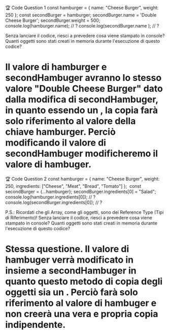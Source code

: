 🏆 Code Question 1
    const hamburger = { name: "Cheese Burger", weight: 250 };
    const secondBurger = hamburger;
    secondBurger.name = 'Double Cheese Burger';
    secondBurger.weight = 500;
    ​
    console.log(hamburger.name); // ?
    console.log(secondBurger.name ); // ?

Senza lanciare il codice, riesci a prevedere cosa viene stampato in console?
Quanti oggetti sono stati creati in memoria durante l'esecuzione di questo codice?

# Il valore di hamburger e secondHambuger avranno lo stesso valore "Double Cheese Burger" dato dalla modifica di secondHambuger, in quanto essendo un <reference>, la copia farà solo riferimento al valore della chiave hamburger. Perciò modificando il valore di secondHambuger modificheremo il valore di hambuger.

🏆 Code Question 2
    const hamburger = { 
        name: "Cheese Burger", 
        weight: 250,
        ingredients: ["Cheese", "Meat", "Bread", "Tomato"]
    };
    ​
    const secondBurger = {...hamburger};
    secondBurger.ingredients[0] = "Salad";
    ​
    console.log(hamburger.ingredients[0]); // ?
    console.log(secondBurger.ingredients[0]); // ?

P.S.: Ricordati che gli Array, come gli oggetti, sono dei Reference Type (Tipi di Riferimento)!
Senza lanciare il codice, riesci a prevedere cosa viene stampato in console?
Quanti oggetti sono stati creati in memoria durante l'esecuzione di questo codice?

# Stessa questione. Il valore di hambuger verrà modificato in insieme a secondHambuger in quanto questo metodo di copia degli oggetti sia un <Reference Type>. Perciò farà solo riferimento al valore di hambuger e non creerà una vera e propria copia indipendente.